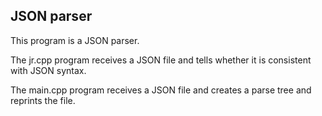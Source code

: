 ## JSON parser

This program is a JSON parser. 

The jr.cpp program receives a JSON file and tells whether it is consistent with JSON syntax.

The main.cpp program receives a JSON file and creates a parse tree and reprints the file. 